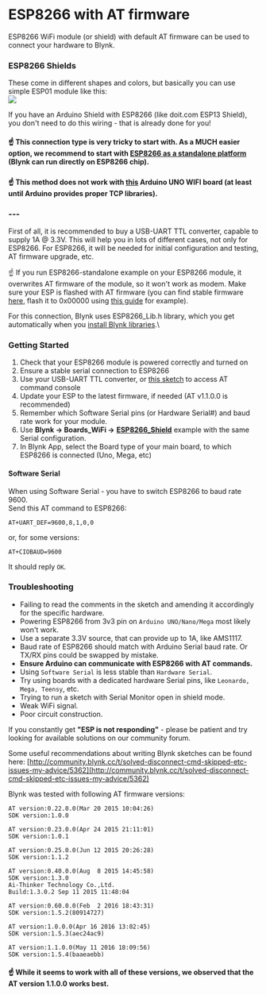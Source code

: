 # ESP8266 with AT firmware

ESP8266 WiFi module (or shield) with default AT firmware can be used to connect your hardware to Blynk.

### ESP8266 Shields <a href="esp8266-shields" id="esp8266-shields"></a>

These come in different shapes and colors, but basically you can use simple ESP01 module like this:\
![](https://s3.amazonaws.com/uploads.intercomcdn.com/i/o/20403619/89af7398dd485c00c1235a9e/upload\_8700179421741362625)

If you have an Arduino Shield with ESP8266 (like doit.com ESP13 Shield), you don't need to do this wiring - that is already done for you!

#### ☝️ This connection type is very tricky to start with. As a MUCH easier option, we recommend to start with  [ESP8266 as a standalone platform](http://help.blynk.cc/blynkkk-blynk-library/esp8266-standalone) (Blynk can run directly on ESP8266 chip). <a href="this-connection-type-is-very-tricky-to-start-with-as-a-much-easier-option-we-recommend-to-start-with" id="this-connection-type-is-very-tricky-to-start-with-as-a-much-easier-option-we-recommend-to-start-with"></a>

###   <a href="h_2bbb223880" id="h_2bbb223880"></a>

#### ☝️ This method does not work with [this](http://www.arduino.org/products/boards/arduino-uno-wifi?gclid=CjwKEAjwytLKBRCX547gve7EsE4SJAD3IZV6jA96xZ-U5ED2VI6ARlTxVJRe1k1iDOUNggAoyCbL1hoCQ2Pw_wcB) Arduino UNO WIFI board (at least until Arduino provides proper TCP libraries). <a href="this-method-does-not-work-with-this-arduino-uno-wifi-board-at-least-until-arduino-provides-proper-tc" id="this-method-does-not-work-with-this-arduino-uno-wifi-board-at-least-until-arduino-provides-proper-tc"></a>

### --- <a href="undefined" id="undefined"></a>

First of all, it is recommended to buy a USB-UART TTL converter, capable to supply 1A @ 3.3V. This will help you in lots of different cases, not only for ESP8266. For ESP8266, it will be needed for initial configuration and testing, AT firmware upgrade, etc.

☝️ If you run ESP8266-standalone example on your ESP8266 module, it overwrites AT firmware of the module, so it won't work as modem. Make sure your ESP is flashed with AT firmware (you can find stable firmware [here](http://www.electrodragon.com/w/File:At_firmware_bin1.54.zip), flash it to 0x00000 using [this guide](http://cityos.io/tutorial/1935/How-to-put-AT-firmware-in-Esp8266) for example).

For this connection, Blynk uses ESP8266\_Lib.h library, which you get automatically when you [install Blynk libraries](https://github.com/blynkkk/blynk-library/releases/latest).\


### Getting Started <a href="getting-started" id="getting-started"></a>

1. Check that your ESP8266 module is powered correctly and turned on
2. Ensure a stable serial connection to ESP8266
3. Use your USB-UART TTL converter, or [this sketch](https://github.com/blynkkk/blynk-library/tree/master/tests/SerialXconnect/SerialXconnect.ino) to access AT command console
4. Update your ESP to the latest firmware, if needed (AT v1.1.0.0 is recommended)
5. Remember which Software Serial pins (or Hardware Serial#) and baud rate work for your module.
6. Use **Blynk -> Boards_WiFi ->** [**ESP8266\_Shield**](https://github.com/blynkkk/blynk-library/tree/master/examples/Boards_WiFi/ESP8266\_Shield/ESP8266\_Shield.ino) example with the same Serial configuration.
7. In Blynk App, select the Board type of your main board, to which ESP8266 is connected (Uno, Mega, etc)

#### Software Serial <a href="software-serial" id="software-serial"></a>

When using Software Serial - you have to switch ESP8266 to baud rate 9600.\
 Send this AT command to ESP8266:

```
AT+UART_DEF=9600,8,1,0,0
```

or, for some versions:

```
AT+CIOBAUD=9600
```

It should reply `OK`.

### Troubleshooting <a href="troubleshooting" id="troubleshooting"></a>

* Failing to read the comments in the sketch and amending it accordingly for the specific hardware.
* Powering ESP8266 from 3v3 pin on `Arduino UNO/Nano/Mega` most likely won't work.
* Use a separate 3.3V source, that can provide up to 1A, like AMS1117.
* Baud rate of ESP8266 should match with Arduino Serial baud rate. Or TX/RX pins could be swapped by mistake.
* **Ensure Arduino can communicate with ESP8266 with AT commands.**
* Using `Software Serial` is less stable than `Hardware Serial`.
* Try using boards with a dedicated hardware Serial pins, like `Leonardo, Mega, Teensy`, etc.
* Trying to run a sketch with Serial Monitor open in shield mode.
* Weak WiFi signal.
* Poor circuit construction.

If you constantly get **"ESP is not responding"** - please be patient and try looking for available solutions on our community forum.

Some useful recommendations about writing Blynk sketches can be found here: [http://community.blynk.cc/t/solved-disconnect-cmd-skipped-etc-issues-my-advice/5362](http://community.blynk.cc/t/solved-disconnect-cmd-skipped-etc-issues-my-advice/5362)

Blynk was tested with following AT firmware versions:

```
AT version:0.22.0.0(Mar 20 2015 10:04:26)
SDK version:1.0.0

AT version:0.23.0.0(Apr 24 2015 21:11:01)
SDK version:1.0.1

AT version:0.25.0.0(Jun 12 2015 20:26:28)
SDK version:1.1.2

AT version:0.40.0.0(Aug  8 2015 14:45:58)
SDK version:1.3.0
Ai-Thinker Technology Co.,Ltd.
Build:1.3.0.2 Sep 11 2015 11:48:04

AT version:0.60.0.0(Feb  2 2016 18:43:31)
SDK version:1.5.2(80914727)

AT version:1.0.0.0(Apr 16 2016 13:02:45)
SDK version:1.5.3(aec24ac9)

AT version:1.1.0.0(May 11 2016 18:09:56)
SDK version:1.5.4(baaeaebb)
```

#### ☝️  While it seems to work with all of these versions, we observed that the AT version 1.1.0.0 works best. <a href="while-it-seems-to-work-with-all-of-these-versions-we-observed-that-the-at-version-1100-works-best" id="while-it-seems-to-work-with-all-of-these-versions-we-observed-that-the-at-version-1100-works-best"></a>
